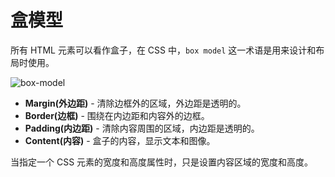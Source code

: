 # 盒模型

所有 HTML 元素可以看作盒子，在 CSS 中，`box model` 这一术语是用来设计和布局时使用。

![box-model](https://static-wiki.inxiny.cn/编程/CSS/box-model.gif)

- **Margin(外边距)** - 清除边框外的区域，外边距是透明的。
- **Border(边框)** - 围绕在内边距和内容外的边框。
- **Padding(内边距)** - 清除内容周围的区域，内边距是透明的。
- **Content(内容)** - 盒子的内容，显示文本和图像。

当指定一个 CSS 元素的宽度和高度属性时，只是设置内容区域的宽度和高度。

